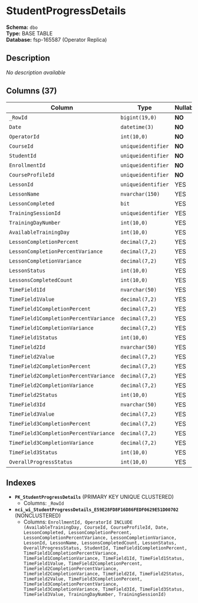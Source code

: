 # StudentProgressDetails

**Schema:** `dbo`  
**Type:** BASE TABLE  
**Database:** fsp-165587 (Operator Replica)

## Description

*No description available*

## Columns (37)

| Column | Type | Nullable | Default | Keys | Description |
|--------|------|----------|---------|------|-------------|
| `_RowId` | `bigint(19,0)` | **NO** | `-` | PK | - |
| `Date` | `datetime(3)` | **NO** | `-` | - | - |
| `OperatorId` | `int(10,0)` | **NO** | `-` | - | - |
| `CourseId` | `uniqueidentifier` | **NO** | `-` | - | - |
| `StudentId` | `uniqueidentifier` | **NO** | `-` | - | - |
| `EnrollmentId` | `uniqueidentifier` | **NO** | `-` | - | - |
| `CourseProfileId` | `uniqueidentifier` | **NO** | `-` | - | - |
| `LessonId` | `uniqueidentifier` | YES | `-` | - | - |
| `LessonName` | `nvarchar(150)` | YES | `-` | - | - |
| `LessonCompleted` | `bit` | YES | `-` | - | - |
| `TrainingSessionId` | `uniqueidentifier` | YES | `-` | - | - |
| `TrainingDayNumber` | `int(10,0)` | YES | `-` | - | - |
| `AvailableTrainingDay` | `int(10,0)` | YES | `-` | - | - |
| `LessonCompletionPercent` | `decimal(7,2)` | YES | `-` | - | - |
| `LessonCompletionPercentVariance` | `decimal(7,2)` | YES | `-` | - | - |
| `LessonCompletionVariance` | `decimal(7,2)` | YES | `-` | - | - |
| `LessonStatus` | `int(10,0)` | YES | `-` | - | - |
| `LessonsCompletedCount` | `int(10,0)` | YES | `-` | - | - |
| `TimeField1Id` | `nvarchar(50)` | YES | `-` | - | - |
| `TimeField1Value` | `decimal(7,2)` | YES | `-` | - | - |
| `TimeField1CompletionPercent` | `decimal(7,2)` | YES | `-` | - | - |
| `TimeField1CompletionPercentVariance` | `decimal(7,2)` | YES | `-` | - | - |
| `TimeField1CompletionVariance` | `decimal(7,2)` | YES | `-` | - | - |
| `TimeField1Status` | `int(10,0)` | YES | `-` | - | - |
| `TimeField2Id` | `nvarchar(50)` | YES | `-` | - | - |
| `TimeField2Value` | `decimal(7,2)` | YES | `-` | - | - |
| `TimeField2CompletionPercent` | `decimal(7,2)` | YES | `-` | - | - |
| `TimeField2CompletionPercentVariance` | `decimal(7,2)` | YES | `-` | - | - |
| `TimeField2CompletionVariance` | `decimal(7,2)` | YES | `-` | - | - |
| `TimeField2Status` | `int(10,0)` | YES | `-` | - | - |
| `TimeField3Id` | `nvarchar(50)` | YES | `-` | - | - |
| `TimeField3Value` | `decimal(7,2)` | YES | `-` | - | - |
| `TimeField3CompletionPercent` | `decimal(7,2)` | YES | `-` | - | - |
| `TimeField3CompletionPercentVariance` | `decimal(7,2)` | YES | `-` | - | - |
| `TimeField3CompletionVariance` | `decimal(7,2)` | YES | `-` | - | - |
| `TimeField3Status` | `int(10,0)` | YES | `-` | - | - |
| `OverallProgressStatus` | `int(10,0)` | YES | `-` | - | - |

## Indexes

- **`PK_StudentProgressDetails`** (PRIMARY KEY UNIQUE CLUSTERED)
  - Columns: `_RowId`
- **`nci_wi_StudentProgressDetails_E59E28FD8F16D86FEDF0629E51D00702`** (NONCLUSTERED)
  - Columns: `EnrollmentId, OperatorId INCLUDE (AvailableTrainingDay, CourseId, CourseProfileId, Date, LessonCompleted, LessonCompletionPercent, LessonCompletionPercentVariance, LessonCompletionVariance, LessonId, LessonName, LessonsCompletedCount, LessonStatus, OverallProgressStatus, StudentId, TimeField1CompletionPercent, TimeField1CompletionPercentVariance, TimeField1CompletionVariance, TimeField1Id, TimeField1Status, TimeField1Value, TimeField2CompletionPercent, TimeField2CompletionPercentVariance, TimeField2CompletionVariance, TimeField2Id, TimeField2Status, TimeField2Value, TimeField3CompletionPercent, TimeField3CompletionPercentVariance, TimeField3CompletionVariance, TimeField3Id, TimeField3Status, TimeField3Value, TrainingDayNumber, TrainingSessionId)`
